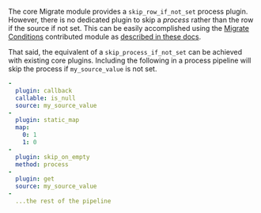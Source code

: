 The core Migrate module provides a `skip_row_if_not_set` process plugin. However, there is no dedicated plugin to skip a _process_ rather than the row if the source if not set. This can be easily accomplished using the [Migrate Conditions](http://drupal.org/project/migrate%5Fconditions) contributed module as [described in these docs](https://www.drupal.org/docs/contributed-modules/migrate-conditions/migrate-conditions-process-plugins/skip-on-condition#s-4-skip-process-if-not-set).

That said, the equivalent of a `skip_process_if_not_set` can be achieved with existing core plugins. Including the following in a process pipeline will skip the process if `my_source_value` is not set.

```yaml
-
  plugin: callback
  callable: is_null
  source: my_source_value
-
  plugin: static_map
  map:
    0: 1
    1: 0
-
  plugin: skip_on_empty
  method: process
-
  plugin: get
  source: my_source_value
-
  ...the rest of the pipeline
```